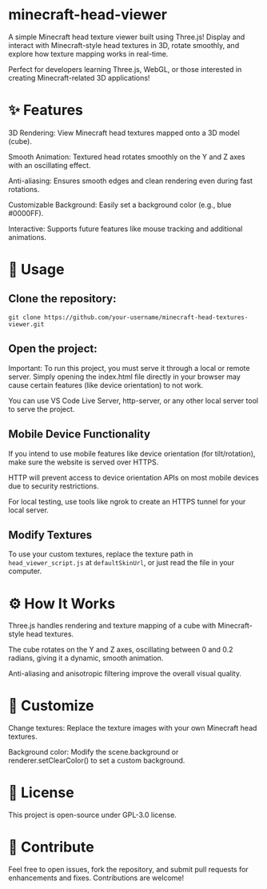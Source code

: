 # minecraft-head-viewer
A simple Minecraft head texture viewer built using Three.js! Display and interact with Minecraft-style head textures in 3D, rotate smoothly, and explore how texture mapping works in real-time.

Perfect for developers learning Three.js, WebGL, or those interested in creating Minecraft-related 3D applications!

# ✨ Features
3D Rendering: View Minecraft head textures mapped onto a 3D model (cube).

Smooth Animation: Textured head rotates smoothly on the Y and Z axes with an oscillating effect.

Anti-aliasing: Ensures smooth edges and clean rendering even during fast rotations.

Customizable Background: Easily set a background color (e.g., blue #0000FF).

Interactive: Supports future features like mouse tracking and additional animations.

# 🔧 Usage
## Clone the repository:

`git clone https://github.com/your-username/minecraft-head-textures-viewer.git`

## Open the project:

Important: To run this project, you must serve it through a local or remote server. Simply opening the index.html file directly in your browser may cause certain features (like device orientation) to not work.

You can use VS Code Live Server, http-server, or any other local server tool to serve the project.


## Mobile Device Functionality

If you intend to use mobile features like device orientation (for tilt/rotation), make sure the website is served over HTTPS.

HTTP will prevent access to device orientation APIs on most mobile devices due to security restrictions.

For local testing, use tools like ngrok to create an HTTPS tunnel for your local server.

## Modify Textures

To use your custom textures, replace the texture path in `head_viewer_script.js` at `defaultSkinUrl`, or just read the file in your computer.

# ⚙️ How It Works
Three.js handles rendering and texture mapping of a cube with Minecraft-style head textures.

The cube rotates on the Y and Z axes, oscillating between 0 and 0.2 radians, giving it a dynamic, smooth animation.

Anti-aliasing and anisotropic filtering improve the overall visual quality.

# 🎨 Customize
Change textures: Replace the texture images with your own Minecraft head textures.

Background color: Modify the scene.background or renderer.setClearColor() to set a custom background.

# 📄 License
This project is open-source under GPL-3.0 license.

# 👾 Contribute
Feel free to open issues, fork the repository, and submit pull requests for enhancements and fixes. Contributions are welcome!
